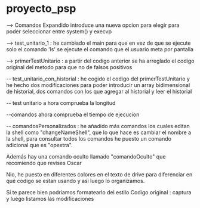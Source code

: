 # proyecto_psp

 
--> Comandos Expandido introduce una nueva opcion para elegir para poder seleccionar entre system() y execvp



--> test_unitario_1 : he cambiado el main para que en vez de que se ejecute solo el comando 'ls' se ejecute el comando que el usuario meta por pantalla

--> primerTestUnitario : a partir del codigo anterior se ha arreglado el codigo original del metodo para que no de falsos positivos

-- test_unitario_con_historial : he cogido el codigo del primerTestUnitario y he hecho dos modificaciones para poder introducir un array bidimensional de historial, 
dos comandos con los que agregar al historial y leer el historial

-- test unitario a hora comprueba la longitud

--comandos ahora comprueba el tiempo de ejecucion 

-- comandosPersonalizados : he añadido más comandos los cuales editan la shell como "changeNameShell", que lo que hace es cambiar el nombre a la shell, para consultar todos los comandos he puesto un comando adicional que es "opextra".

Además hay una comando oculto llamado "comandoOculto" que recomiendo que revises Oscar



Nio, he puesto en diferentes colores en el texto de drive para diferenciar en qué codigo se estan usando y asi luego lo organizamos.

Si te parece bien podriamos formatearlo del estilo Codigo original : captura y luego listamos las modificaciones 
